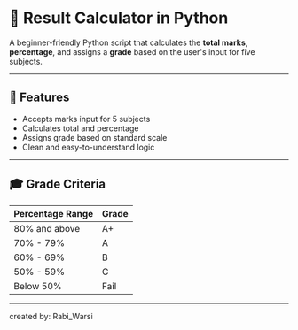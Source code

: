 # 🧮 Result Calculator in Python

A beginner-friendly Python script that calculates the **total marks**, **percentage**, and assigns a **grade** based on the user's input for five subjects.

---

## 📌 Features
- Accepts marks input for 5 subjects
- Calculates total and percentage
- Assigns grade based on standard scale
- Clean and easy-to-understand logic

---

## 🎓 Grade Criteria
| Percentage Range | Grade |
|------------------|-------|
| 80% and above    | A+    |
| 70% - 79%        | A     |
| 60% - 69%        | B     |
| 50% - 59%        | C     |
| Below 50%        | Fail  |

---


created by: Rabi_Warsi
